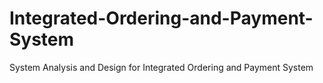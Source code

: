 # Integrated-Ordering-and-Payment-System
 System Analysis and Design for Integrated Ordering and Payment System
